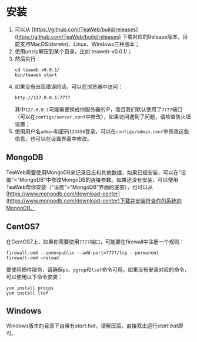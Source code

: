 # 安装
1. 可以从 [https://github.com/TeaWeb/build/releases](https://github.com/TeaWeb/build/releases) 下载对应的Release版本，目前支持MacOS(darwin)、Linux、Windows三种版本；
2. 使用unzip解压到某个目录，比如 teaweb-v0.0.1/；
3. 然后执行：
    ~~~shell
    cd teaweb-v0.0.1/
    bin/teaweb start
    ~~~
4. 如果没有出现错误的话，可以在浏览器中访问：
    ~~~
    http://127.0.0.1:7777
    ~~~
    其中`127.0.0.1`可能需要换成你服务器的IP，而且我们默认使用了`7777`端口（可以在`configs/server.conf`中修改），如果访问遇到了问题，请检查防火墙设置；
5. 使用用户名`admin`和密码`123456`登录，可以在`configs/admin.conf`中修改这些信息，也可以在设置界面中修改。

## MongoDB
TeaWeb需要使用MongoDB来记录日志和其他数据，如果已经安装，可以在"设置">"MongoDB"中修改MongoDB的连接参数。如果还没有安装，可以使用TeaWeb帮你安装（"设置">"MongoDB"界面的底部），也可以从 [https://www.mongodb.com/download-center](https://www.mongodb.com/download-center)下载并安装符合你的系统的MongoDB。

## CentOS7
在CentOS7上，如果你需要使用`7777`端口，可能要在firewall中注册一个规则：
~~~
firewall-cmd --zone=public --add-port=7777/tcp --permanent
firewall-cmd —reload
~~~

要使用插件服务，请确保`ps`、`pgrep`和`lsof`命令可用，如果没有安装对应的命令，可以使用以下命令安装：
~~~
yum install procps
yum install lsof
~~~

## Windows
Windows版本的目录下自带有*start.bat*，请解压后，直接双击运行*start.bat*即可。